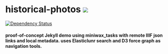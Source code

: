 # historical-photos ![](https://travis-ci.org/mnyrop/historical-photos.svg?branch=master)
[![Dependency Status](https://gemnasium.com/badges/github.com/mnyrop/historical-photos.svg)](https://gemnasium.com/github.com/mnyrop/historical-photos)

#### proof-of-concept Jekyll demo using miniwax_tasks with remote IIIF json links and local metadata. uses Elasticlunr search and D3 force graph as navigation tools.
